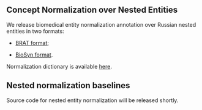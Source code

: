 ## Concept Normalization over Nested Entities

We release biomedical entity normalization annotation over Russian nested entities in two formats:

* [BRAT format](https://github.com/nerel-ds/NEREL-BIO/tree/master/nested-mcn/data/brat);

* [BioSyn format](https://github.com/dmis-lab/BioSyn). 

Normalization dictionary is available [here](https://github.com/nerel-ds/NEREL-BIO/blob/master/nested-mcn/data/dictionary/vocab_umls_rus_biosyn.txt).

## Nested normalization baselines

Source code for nested entity normalization will be released shortly.
